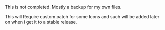 This is not completed. Mostly a backup for my own files.

This will Require custom patch for some Icons and such will be added later on when i get it to a stable release.
